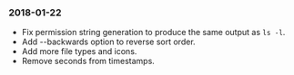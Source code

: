 ### 2018-01-22

- Fix permission string generation to produce the same output as `ls -l`.
- Add --backwards option to reverse sort order.
- Add more file types and icons.
- Remove seconds from timestamps.

